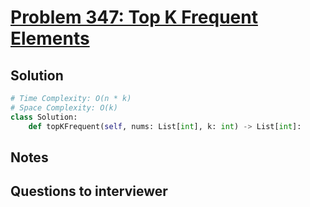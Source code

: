 # [Problem 347: Top K Frequent Elements](https://leetcode.com/problems/top-k-frequent-elements/)

## Solution

```py
# Time Complexity: O(n * k)
# Space Complexity: O(k)
class Solution:
    def topKFrequent(self, nums: List[int], k: int) -> List[int]:
```

## Notes

## Questions to interviewer
